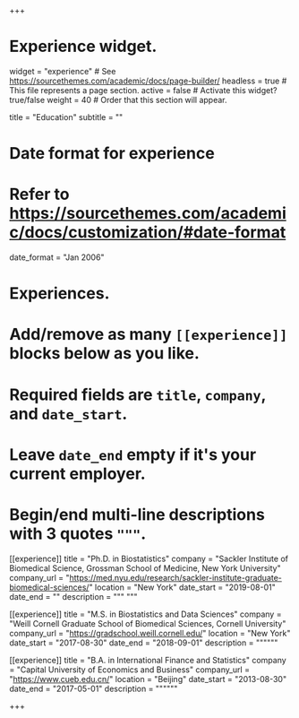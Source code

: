 +++
# Experience widget.
widget = "experience"  # See https://sourcethemes.com/academic/docs/page-builder/
headless = true  # This file represents a page section.
active = false  # Activate this widget? true/false
weight = 40  # Order that this section will appear.

title = "Education"
subtitle = ""

# Date format for experience
#   Refer to https://sourcethemes.com/academic/docs/customization/#date-format
date_format = "Jan 2006"

# Experiences.
#   Add/remove as many `[[experience]]` blocks below as you like.
#   Required fields are `title`, `company`, and `date_start`.
#   Leave `date_end` empty if it's your current employer.
#   Begin/end multi-line descriptions with 3 quotes `"""`.
[[experience]]
  title = "Ph.D. in Biostatistics"
  company = "Sackler Institute of Biomedical Science, Grossman School of Medicine, New York University"
  company_url = "https://med.nyu.edu/research/sackler-institute-graduate-biomedical-sciences/"
  location = "New York"
  date_start = "2019-08-01"
  date_end = ""
  description = """  """




[[experience]]
  title = "M.S. in Biostatistics and Data Sciences"
  company = "Weill Cornell Graduate School of Biomedical Sciences, Cornell University"
  company_url = "https://gradschool.weill.cornell.edu/"
  location = "New York"
  date_start = "2017-08-30"
  date_end = "2018-09-01"
  description = """"""


[[experience]]
  title = "B.A. in International Finance and Statistics"
  company = "Capital University of Economics and Business"
  company_url = "https://www.cueb.edu.cn/"
  location = "Beijing"
  date_start = "2013-08-30"
  date_end = "2017-05-01"
  description = """"""



+++
